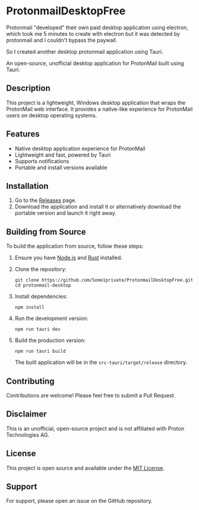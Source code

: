 # ProtonmailDesktopFree

Protonmail "developed" their own paid desktop application using electron, which took me 5 minutes to create with electron but it was detected by protonmail and I couldn't bypass the paywall.

So I created another desktop protonmail application using Tauri. 

An open-source, unofficial desktop application for ProtonMail built using Tauri.

## Description

This project is a lightweight, Windows desktop application that wraps the ProtonMail web interface. It provides a native-like experience for ProtonMail users on desktop operating systems.

## Features

- Native desktop application experience for ProtonMail
- Lightweight and fast, powered by Tauri
- Supports notifications
- Portable and install versions available

## Installation

1. Go to the [Releases](https://github.com/Some1private/ProtonmailDesktopFree/releases) page.
2. Download the application and install it or alternatively download the portable version and launch it right away.

## Building from Source

To build the application from source, follow these steps:

1. Ensure you have [Node.js](https://nodejs.org/) and [Rust](https://www.rust-lang.org/tools/install) installed.

2. Clone the repository:
   ```
   git clone https://github.com/Some1private/ProtonmailDesktopFree.git
   cd protonmail-desktop
   ```

3. Install dependencies:
   ```
   npm install
   ```

4. Run the development version:
   ```
   npm run tauri dev
   ```

5. Build the production version:
   ```
   npm run tauri build
   ```

   The built application will be in the `src-tauri/target/release` directory.

## Contributing

Contributions are welcome! Please feel free to submit a Pull Request.

## Disclaimer

This is an unofficial, open-source project and is not affiliated with Proton Technologies AG.

## License

This project is open source and available under the [MIT License](LICENSE).

## Support

For support, please open an issue on the GitHub repository.
```
